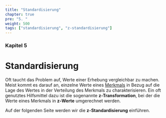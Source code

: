 ```yaml
---
title: "Standardisierung"
chapter: true
pre: "5. "
weight: 500
tags: ["standardisierung", "z-standardisierung"]
---
```


### Kapitel 5

# Standardisierung

Oft taucht das Problem auf, Werte einer Erhebung vergleichbar zu machen. Meist kommt es darauf an, einzelne Werte eines [Merkmals](../glossar/merkmal/index.html) in Bezug auf die Lage des Wertes in der Verteilung des Merkmals zu charakterisieren. Ein oft genutztes Hilfsmittel dazu ist die sogenannte **z-Transformation**, bei der die Werte eines Merkmals in **z-Werte** umgerechnet werden.

Auf der folgenden Seite werden wir die **z-Standardisierung** einführen.

